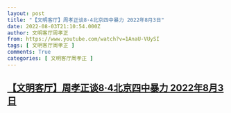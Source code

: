 ```yaml
---
layout: post
title: "【文明客厅】周孝正谈8·4北京四中暴力 2022年8月3日"
date: 2022-08-03T21:10:54.000Z
author: 文明客厅周孝正
from: https://www.youtube.com/watch?v=1AnaU-VUySI
tags: [ 文明客厅周孝正 ]
comments: True
categories: [ 文明客厅周孝正 ]
---
```

<!--1659561054000-->
[【文明客厅】周孝正谈8·4北京四中暴力 2022年8月3日](https://www.youtube.com/watch?v=1AnaU-VUySI)
------

<div>

</div>
